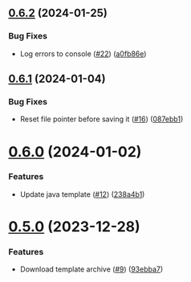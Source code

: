 ## [0.6.2](https://github.com/upb-code-labs/static-files-microservice/compare/v0.6.1...v0.6.2) (2024-01-25)


### Bug Fixes

* Log errors to console ([#22](https://github.com/upb-code-labs/static-files-microservice/issues/22)) ([a0fb86e](https://github.com/upb-code-labs/static-files-microservice/commit/a0fb86ecef304678a9aea14b4cedb82a682f8596))



## [0.6.1](https://github.com/upb-code-labs/static-files-microservice/compare/v0.6.0...v0.6.1) (2024-01-04)


### Bug Fixes

* Reset file pointer before saving it ([#16](https://github.com/upb-code-labs/static-files-microservice/issues/16)) ([087ebb1](https://github.com/upb-code-labs/static-files-microservice/commit/087ebb18ac5c197583ec4420a5edd7508da12a4a))



# [0.6.0](https://github.com/upb-code-labs/static-files-microservice/compare/v0.5.0...v0.6.0) (2024-01-02)


### Features

* Update java template ([#12](https://github.com/upb-code-labs/static-files-microservice/issues/12)) ([238a4b1](https://github.com/upb-code-labs/static-files-microservice/commit/238a4b13a5438bc8af4574721b9e49363da91299))



# [0.5.0](https://github.com/upb-code-labs/static-files-microservice/compare/93ebba722eefe74c497419591a4826e1ed66d364...v0.5.0) (2023-12-28)


### Features

* Download template archive ([#9](https://github.com/upb-code-labs/static-files-microservice/issues/9)) ([93ebba7](https://github.com/upb-code-labs/static-files-microservice/commit/93ebba722eefe74c497419591a4826e1ed66d364))



